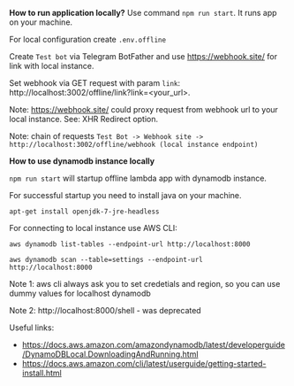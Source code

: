 **How to run application locally?**
Use command `npm run start`. It runs app on your machine.

For local configuration create `.env.offline`

Create `Test bot` via Telegram BotFather and use https://webhook.site/ for link with local instance.

Set webhook via GET request with param `link`: http://localhost:3002/offline/link?link=<your_url>.

Note: https://webhook.site/ could proxy request from webhook url to your local instance. See: XHR Redirect option.

Note: chain of requests `Test Bot -> Webhook site -> http://localhost:3002/offline/webhook (local instance endpoint)`

**How to use dynamodb instance locally**

`npm run start` will startup offline lambda app with dynamodb instance.

For successful startup you need to install java on your machine.

`apt-get install openjdk-7-jre-headless`

For connecting to local instance use AWS CLI:

`aws dynamodb list-tables --endpoint-url http://localhost:8000`

`aws dynamodb scan --table=settings --endpoint-url http://localhost:8000`

Note 1: aws cli always ask you to set credetials and region, so you can use dummy values for localhost dynamodb

Note 2: http://localhost:8000/shell - was deprecated

Useful links:
- https://docs.aws.amazon.com/amazondynamodb/latest/developerguide/DynamoDBLocal.DownloadingAndRunning.html
- https://docs.aws.amazon.com/cli/latest/userguide/getting-started-install.html